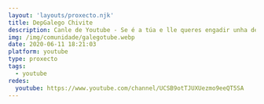 ```yaml
---
layout: 'layouts/proxecto.njk'
title: DepGalego Chivite
description: Canle de Youtube - Se é a túa e lle queres engadir unha descripción e etiquetas, ponte en contacto con nós.
img: /img/comunidade/galegotube.webp
date: 2020-06-11 18:21:03
platform: youtube
type: proxecto
tags:
  - youtube
redes:
  youtube: https://www.youtube.com/channel/UCSB9otTJUXUezmo9eeQT5SA
---
```


